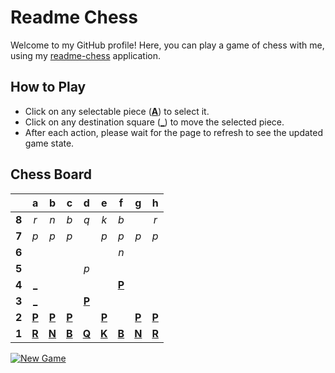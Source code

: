 # Readme Chess

Welcome to my GitHub profile! Here, you can play a game of chess with me, using my [readme-chess](https://github.com/grim-kalman/readme-chess) application.

## How to Play

- Click on any selectable piece ([**A**]()) to select it.
- Click on any destination square ([**_**]()) to move the selected piece.
- After each action, please wait for the page to refresh to see the updated game state.

## Chess Board
|     |  a  |  b  |  c  |  d  |  e  |  f  |  g  |  h  |
|:---:|:---:|:---:|:---:|:---:|:---:|:---:|:---:|:---:|
|  **8**  |  _r_  |  _n_  |  _b_  |  _q_  |  _k_  |  _b_  |     |  _r_  |
|  **7**  |  _p_  |  _p_  |  _p_  |     |  _p_  |  _p_  |  _p_  |  _p_  |
|  **6**  |     |     |     |     |     |  _n_  |     |     |
|  **5**  |     |     |     |  _p_  |     |     |     |     |
|  **4**  |  [_](https://readmechess.azurewebsites.net/play?move=a2a4)  |     |     |     |     |  [**P**](https://readmechess.azurewebsites.net/select?square=f4)  |     |     |
|  **3**  |  [_](https://readmechess.azurewebsites.net/play?move=a2a3)  |     |     |  [**P**](https://readmechess.azurewebsites.net/select?square=d3)  |     |     |     |     |
|  **2**  |  [**P**](https://readmechess.azurewebsites.net/select?square=a2)  |  [**P**](https://readmechess.azurewebsites.net/select?square=b2)  |  [**P**](https://readmechess.azurewebsites.net/select?square=c2)  |     |  [**P**](https://readmechess.azurewebsites.net/select?square=e2)  |     |  [**P**](https://readmechess.azurewebsites.net/select?square=g2)  |  [**P**](https://readmechess.azurewebsites.net/select?square=h2)  |
|  **1**  |  [**R**](https://github.com/grim-kalman)  |  [**N**](https://readmechess.azurewebsites.net/select?square=b1)  |  [**B**](https://readmechess.azurewebsites.net/select?square=c1)  |  [**Q**](https://readmechess.azurewebsites.net/select?square=d1)  |  [**K**](https://readmechess.azurewebsites.net/select?square=e1)  |  [**B**](https://github.com/grim-kalman)  |  [**N**](https://readmechess.azurewebsites.net/select?square=g1)  |  [**R**](https://github.com/grim-kalman)  |

[![New Game](https://img.shields.io/badge/New_Game-4CAF50)](https://readmechess.azurewebsites.net/new)